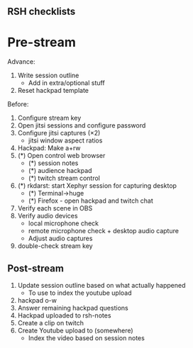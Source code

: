 ## RSH checklists

# Pre-stream

Advance:

1. Write session outline
   - Add in extra/optional stuff
1. Reset hackpad template

Before:

1. Configure stream key
1. Open jitsi sessions and configure password
1. Configure jitsi captures (×2)
   - jitsi window aspect ratios
1. Hackpad: Make a+rw
1. (*) Open control web browser
   - (*) session notes
   - (*) audience hackpad
   - (*) twitch stream control
1. (*) rkdarst: start Xephyr session for capturing desktop
   - (*) Terminal→huge
   - (*) Firefox - open hackpad and twitch chat
1. Verify each scene in OBS
1. Verify audio devices
   - local microphone check
   - remote microphone check + desktop audio capture
   - Adjust audio captures
1. double-check stream key


## Post-stream

1. Update session outline based on what actually happened
   - To use to index the youtube upload
1. hackpad o-w
1. Answer remaining hackpad questions
1. Hackpad uploaded to rsh-notes
1. Create a clip on twitch
1. Create Youtube upload to (somewhere)
   - Index the video based on session notes
